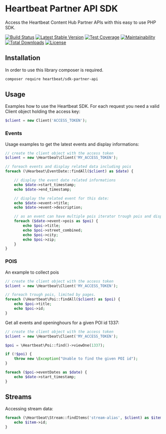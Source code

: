 # Heartbeat Partner API SDK

Access the Heartbeat Content Hub Partner APIs with this easy to use PHP SDK.

[![Build Status](https://travis-ci.org/heartbeatgmbh/sdk-partner-api.svg?branch=master)](https://travis-ci.org/heartbeatgmbh/sdk-partner-api)
[![Latest Stable Version](https://poser.pugx.org/heartbeat/sdk-partner-api/v/stable)](https://packagist.org/packages/heartbeat/sdk-partner-api)
[![Test Coverage](https://api.codeclimate.com/v1/badges/33c18bf41aa8ef43fba1/test_coverage)](https://codeclimate.com/github/heartbeatgmbh/sdk-partner-api/test_coverage)
[![Maintainability](https://api.codeclimate.com/v1/badges/33c18bf41aa8ef43fba1/maintainability)](https://codeclimate.com/github/heartbeatgmbh/sdk-partner-api/maintainability)
[![Total Downloads](https://poser.pugx.org/heartbeat/sdk-partner-api/downloads)](https://packagist.org/packages/heartbeat/sdk-partner-api)
[![License](https://poser.pugx.org/heartbeat/sdk-partner-api/license)](https://packagist.org/packages/heartbeat/sdk-partner-api)

## Installation

In order to use this library composer is required.

```sh
composer require heartbeat/sdk-partner-api
```

## Usage

Examples how to use the Heartbeat SDK. For each request you need a valid Client object holding the access key:

```php
$client = new Client('ACCESS_TOKEN');
```

### Events

Usage examples to get the latest events and display informations:

```php
// create the client object with the access token
$client = new \Heartbeat\Client('MY_ACCESS_TOKEN');

// foreach events and display related data including pois
foreach (\Hearbeat\EventDate::findAll($client) as $date) {

    // display the event date related informations
    echo $date->start_timestamp;
    echo $date->end_timestamp;

    // display the related event for this date:
    echo $date->event->title;
    echo $date->event->description;

    // as an event can have multiple pois iterator trough pois and display infos
    foreach ($date->event->pois as $poi) {
        echo $poi->title;
        echo $poi->street_combined;
        echo $poi->city;
        echo $poi->zip;
    }
}
```

### POIS

An example to collect pois

```php
// create the client object with the access token
$client = new \Heartbeat\Client('MY_ACCESS_TOKEN');

// foreach trough pois, limited by pages.
foreach (\Heartbeat\Poi::findAll($client) as $poi) {
    echo $poi->title;
    echo $poi->id;
}
```

Get all events and openinghours for a given POI id 1337:

```php
// create the client object with the access token
$client = new \Heartbeat\Client('MY_ACCESS_TOKEN');

$poi = \Heartbeat\Poi::find()->viewOne(1337);

if (!$poi) {
    throw new \Exception("Unable to find the given POI id");
}

foreach ($poi->eventDates as $date) {
    echo $date->start_timestamp;
}
```

## Streams

Accessing stream data:

```php
foreach (\Heartbeat\Stream::findItems('stream-alias', $client) as $item) {
    echo $item->id;
}
```